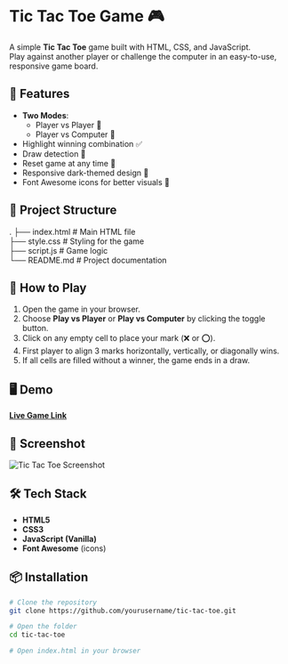 # Tic Tac Toe Game 🎮

A simple **Tic Tac Toe** game built with HTML, CSS, and JavaScript.  
Play against another player or challenge the computer in an easy-to-use, responsive game board.

## 🎯 Features
- **Two Modes**:
  - Player vs Player 👥
  - Player vs Computer 🤖
- Highlight winning combination ✅
- Draw detection 🤝
- Reset game at any time 🔄
- Responsive dark-themed design 🌙
- Font Awesome icons for better visuals 🎨

## 📂 Project Structure
.
├── index.html    # Main HTML file  
├── style.css     # Styling for the game  
├── script.js     # Game logic  
└── README.md     # Project documentation  

## 🚀 How to Play
1. Open the game in your browser.
2. Choose **Play vs Player** or **Play vs Computer** by clicking the toggle button.
3. Click on any empty cell to place your mark (❌ or ⭕).
4. First player to align 3 marks horizontally, vertically, or diagonally wins.
5. If all cells are filled without a winner, the game ends in a draw.

## 🖥 Demo
[**Live Game Link**](https://yourusername.github.io/tic-tac-toe)

## 📸 Screenshot
![Tic Tac Toe Screenshot](screenshot.png)

## 🛠 Tech Stack
- **HTML5**
- **CSS3**
- **JavaScript (Vanilla)**
- **Font Awesome** (icons)

## 📦 Installation
```bash
# Clone the repository
git clone https://github.com/yourusername/tic-tac-toe.git

# Open the folder
cd tic-tac-toe

# Open index.html in your browser
